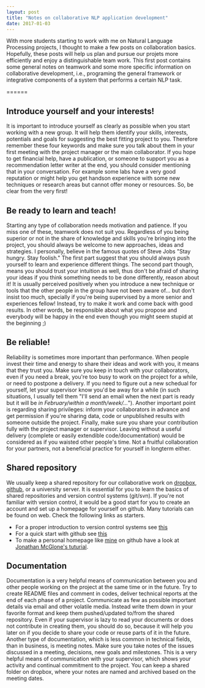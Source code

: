 ```yaml
---
layout: post
title: "Notes on collaborative NLP application development"
date: 2017-01-03
---
```


With more students starting to work with me on Natural Language Processing projects, I thought to make a few posts on collaboration basics. Hopefully, these posts will help us plan and pursue our projets more efficiently and enjoy a distinguishable team work. 
This first post contains some general notes on teamwork and some more specific information on collaborative development, i.e., programing the general framework or integrative components of a system that performs a certain NLP task. 

======

## Introduce yourself and your interests!

It is important to introduce yourself as clearly as possible when you start working with a new group. It will help them identify your skills, interests, potentials and goals for suggesting the best fitting project to you. Therefore remember these four keywords and make sure you talk about them in your first meeting with the project manager or the main collaborator. If you hope to get financial help, have a publication, or someone to support you as a recommendation letter writer at the end, you should consider mentioning that in your conversation. For example some labs have a very good reputation or might help you get handson experience with some new techniques or research areas but cannot offer money or resources. So, be clear from the very first!

## Be ready to learn and teach!

Starting any type of collaboration needs motivation and patience. If you miss one of these, teamwork does not suit you. Regardless of you being superior or not in the share of knowledge and skills you're bringing into the project, you should always be welcome to new approaches, ideas and strategies. I personally, believe in the famous quotes of Steve Jobs "Stay hungry. Stay foolish." The first part suggest that you should always push yourself to learn and experience different things. The second part though, means you should trust your intuition as well, thus don't be afraid of sharing your ideas if you think something needs to be done differently, reason about it! It is usually perceived positively when you introduce a new technique or tools that the other people in the group have not been aware of... but don't insist too much, specially if you're being supervised by a more senior and experiences fellow! Instead, try to make it work and come back with good results. In other words, be responsible about what you propose and everybody will be happy in the end even though you might seem stupid at the beginning ;)

## Be reliable!
 
Reliability is sometimes more important than performance. When people invest their time and energy to share their ideas and work with you, it means that they trust you. Make sure you keep in touch with your collaborators, even if you need a break, you're too busy to work on the project for a while, or need to postpone a delivery. If you need to figure out a new schedual for yourself, let your supervisor know you'd be away for a while (in such situations, I usually tell them "I'll send an email when the next part is ready but it will be *in February/within a month/week/...*"). Another important point is regarding sharing privileges: inform your collaborators in advance and get permission if you're sharing data, code or unpublished results with someone outside the project. Finally, make sure you share your contribution fully with the project manager or supervisor. Leaving without a useful delivery (complete or easily extendible code/documentation) would be considered as if you waisted other people's time. Not a fruitful collaboration for your partners, not a beneficial practice for yourself in longterm either. 


## Shared repository

We usually keep a shared repository for our collaborative work on [dropbox](https://www.dropbox.com), [github](https://github.com/), or a university server. It is essential for you to learn the basics of shared repositories and version control systems (git/svn). If you're not familiar with version control, it would be a good start for you to create an account and set up a homepage for yourself on github. Many tutorials can be found on web. Check the following links as starters.

- For a proper introduction to version control systems see [this](https://git-scm.com/book/en/v2/Getting-Started-About-Version-Control)
- For a quick start with github see [this](https://guides.github.com/activities/hello-world/)
- To make a personal homepage like [mine](https://ftasr.github.io/) on github have a look at [Jonathan McGlone's tuturial](http://jmcglone.com/guides/github-pages/).

## Documentation

Documentation is a very helpful means of communication between you and other people working on the project at the same time or in the future. Try to create README files and comment in codes, deliver technical reports at the end of each phase of a project. Communicate as few as possible important details via email and other volatile media. Instead write them down in your favorite format and keep them pushed/updated to/from the shared repository. Even if your supervisor is lazy to read your documents or does not contribute in creating them, you should do so, because it will help you later on if you decide to share your code or reuse parts of it in the future. Another type of documentation, which is less common in technical fields, than in business, is meeting notes. Make sure you take notes of the issues discussed in a meeting, decisions, new goals and milestones. This is a very helpful means of communication with your supervisor, which shows your activity and continual commitment to the project. You can keep a shared folder on dropbox, where your notes are named and archived based on the meeting dates.




















